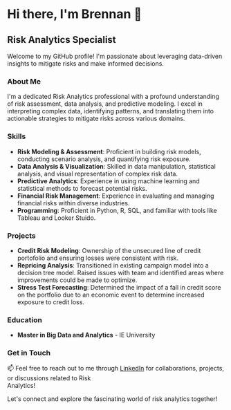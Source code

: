 # Hi there, I'm Brennan 👋
## Risk Analytics Specialist

Welcome to my GitHub profile! I'm passionate about leveraging data-driven insights to mitigate risks and make informed decisions.

### About Me
I'm a dedicated Risk Analytics professional with a profound understanding of risk assessment, data analysis, and predictive modeling. I excel in interpreting complex data, identifying patterns, and translating them into actionable strategies to mitigate risks across various domains.

### Skills
- **Risk Modeling & Assessment**: Proficient in building risk models, conducting scenario analysis, and quantifying risk exposure.
- **Data Analysis & Visualization**: Skilled in data manipulation, statistical analysis, and visual representation of complex risk data.
- **Predictive Analytics**: Experience in using machine learning and statistical methods to forecast potential risks.
- **Financial Risk Management**: Experience in evaluating and managing financial risks within diverse industries.
- **Programming**: Proficient in Python, R, SQL, and familiar with tools like Tableau and Looker Stuido.

### Projects
- **Credit Risk Modeling**: Ownership of the unsecured line of credit portofolio and ensuring losses were consistent with risk.
- **Repricing Analysis**: Transitioned in existing campaign model into a decision tree model. Raised issues with team and identified areas where improvements could     be made to optimize.
- **Stress Test Forecasting**: Determined the impact of a fall in credit score on the portfolio due to an economic event to determine increased exposure to credit      loss.

### Education
- **Master in Big Data and Analytics** - IE University

### Get in Touch
📫 Feel free to reach out to me through [LinkedIn](https://www.linkedin.com/in/brennan-gordon/) for collaborations, projects, or discussions related to Risk     
    Analytics!


Let's connect and explore the fascinating world of risk analytics together!

